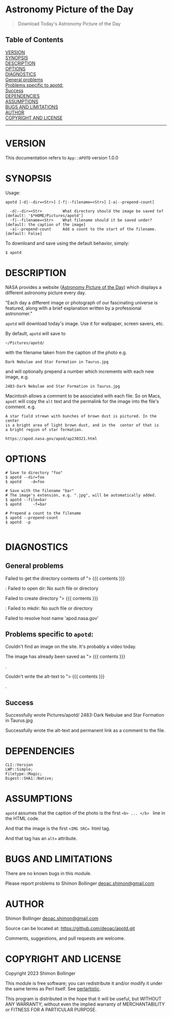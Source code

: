 # Astronomy Picture of the Day
>Download Today's Astronomy Picture of the Day


## Table of Contents
[VERSION](#version)  
[SYNOPSIS](#synopsis)  
[DESCRIPTION](#description)  
[OPTIONS](#options)  
[DIAGNOSTICS](#diagnostics)  
[General problems](#general-problems)  
[Problems specific to apotd:](#problems-specific-to-apotd)  
[Success](#success)  
[DEPENDENCIES](#dependencies)  
[ASSUMPTIONS](#assumptions)  
[BUGS AND LIMITATIONS](#bugs-and-limitations)  
[AUTHOR](#author)  
[COPYRIGHT AND LICENSE](#copyright-and-license)  

----

# VERSION
This documentation refers to `App::APOTD` version 1.0.0

# SYNOPSIS
Usage:

```
apotd [-d|--dir=<Str>] [-f|--filename=<Str>] [-a|--prepend-count]

  -d|--dir=<Str>         What directory should the image be saved to? [default: '$*HOME/Pictures/apotd']
  -f|--filename=<Str>    What filename should it be saved under? [default: the caption of the image]
  -a|--prepend-count     Add a count to the start of the filename. [default: False]
```
To downloand and save using the default behavior, simply:

```
$ apotd

```
# DESCRIPTION
NASA provides a website ([Astronomy Picture of the Day](https://apod.nasa.gov/apod/astropix.html)) which displays a different astronomy picture every day.

"Each day a different image or photograph of our fascinating universe is featured, along with a brief explanation written by a professional astronomer."

`apotd` will download today's image. Use it for wallpaper, screen savers, etc.

By default, `apotd` will save to

```
~/Pictures/apotd/
```
with the filename taken from the caption of the photo e.g.

```
Dark Nebulae and Star Formation in Taurus.jpg
```
and will optionally prepend a number which increments with each new image, e.g.

```
2483-Dark Nebulae and Star Formation in Taurus.jpg
```
Macintosh allows a comment to be associated with each file. So on Macs, `apodt` will copy the `alt` text and the permalink for the image into the file's comment. e.g.

```
A star field strewn with bunches of brown dust is pictured. In the center
is a bright area of light brown dust, and in the  center of that is
a bright region of star formation.

https://apod.nasa.gov/apod/ap230321.html
```
# OPTIONS
```
# Save to directory "foo"
$ apotd --dir=foo
$ apotd    -d=foo

# Save with the filename "bar"
# The image's extension, e.g. ".jpg", will be automatically added.
$ apotd --file=bar
$ apotd     -f=bar

# Prepend a count to the filename
$ apotd --prepend-count
$ apotd  -p


```
# DIAGNOSTICS
## General problems
Failed to get the directory contents of "> \{\{\{ contents }}}

: Failed to open dir: No such file or directory

Failed to create directory "> \{\{\{ contents }}}

: Failed to mkdir: No such file or directory

Failed to resolve host name 'apod.nasa.gov'

## Problems specific to `apotd`:
Couldn't find an image on the site. It's probably a video today.

The image has already been saved as "> \{\{\{ contents }}}

.

Couldn't write the alt-text to "> \{\{\{ contents }}}

.

## Success
Successfully wrote Pictures/apotd/ 2483-Dark Nebulae and Star Formation in Taurus.jpg

Successfully wrote the alt-text and permanent link as a comment to the file.

# DEPENDENCIES
```
CLI::Version
LWP::Simple;
Filetype::Magic;
Digest::SHA1::Native;
```
# ASSUMPTIONS
`apotd` assumes that the caption of the photo is the first `<b> ... </b> ` line in the HTML code.

And that the image is the first `<IMG SRC= `html tag.

And that tag has an `alt=` attribute.

# BUGS AND LIMITATIONS
There are no known bugs in this module.

Please report problems to Shimon Bollinger <deoac.shimon@gmail.com>

# AUTHOR
Shimon Bollinger <deoac.shimon@gmail.com>

Source can be located at: https://github.com/deoac/apotd.git

Comments, suggestions, and pull requests are welcome.

# COPYRIGHT AND LICENSE
Copyright 2023 Shimon Bollinger

This module is free software; you can redistribute it and/or modify it under the same terms as Perl itself. See [perlartistic](http://perldoc.perl.org/perlartistic.html).

This program is distributed in the hope that it will be useful, but WITHOUT ANY WARRANTY; without even the implied warranty of MERCHANTABILITY or FITNESS FOR A PARTICULAR PURPOSE.
